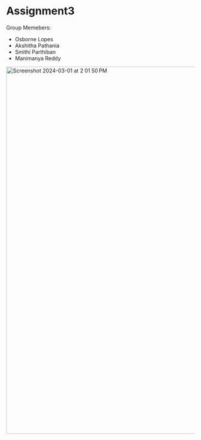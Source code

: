 # Assignment3


Group Memebers:
- Osborne Lopes
- Akshitha Pathania
- Smithi Parthiban
- Manimanya Reddy

  
<img width="981" alt="Screenshot 2024-03-01 at 2 01 50 PM" src="https://github.com/BigDataIA-Spring2024-Sec1-Team6/Assignment3/assets/114605149/989a4e4b-6a06-4c06-a122-714aa88f18d1">
